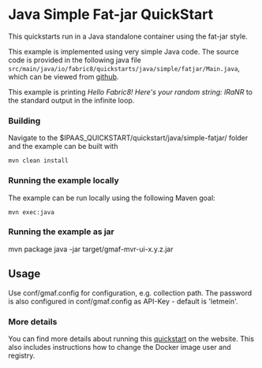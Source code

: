 # Java Simple Fat-jar QuickStart

This quickstarts run in a Java standalone container using the fat-jar style.

This example is implemented using very simple Java code.
The source code is provided in the following java file `src/main/java/io/fabric8/quickstarts/java/simple/fatjar/Main.java`,
which can be viewed from [github](https://github.com/fabric8io/ipaas-quickstarts/blob/master/quickstart/java/simple-fatjar/src/main/java/io/fabric8/quickstarts/java/simple/fatjar/Main.java).

This example is printing *Hello Fabric8! Here's your random string: lRaNR* to the standard output in the infinite loop.


### Building

Navigate to the $IPAAS_QUICKSTART/quickstart/java/simple-fatjar/ folder and the example can be built with

    mvn clean install


### Running the example locally

The example can be run locally using the following Maven goal:

    mvn exec:java


### Running the example as jar

   mvn package
   java -jar target/gmaf-mvr-ui-x.y.z.jar

                              
## Usage

Use conf/gmaf.config for configuration, e.g. collection path.
The password is also configured in conf/gmaf.config as API-Key - default is 'letmein'.

### More details

You can find more details about running this [quickstart](http://fabric8.io/guide/quickstarts/running.html) on the website. This also includes instructions how to change the Docker image user and registry.

